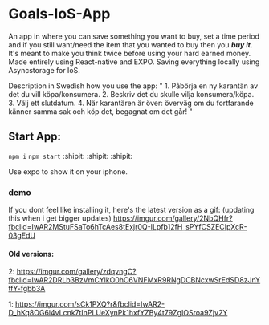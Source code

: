 # Goals-IoS-App

An app in where you can save something you want to buy, set a time period and if you still want/need the item that you wanted to buy then you ***buy it***. It's meant to make you think twice before using your hard earned money. Made entirely using React-native and EXPO. Saving everything locally using Asyncstorage for IoS.

Description in Swedish how you use the app:
" 1. Påbörja en ny karantän av det du vill köpa/konsumera. 2. Beskriv det du skulle vilja konsumera/köpa. 3. Välj ett slutdatum. 4. När karantären är över: överväg om du fortfarande känner samma sak och köp det, begagnat om det går!
"

## Start App:

`npm i`
`npm start`
:shipit: :shipit: :shipit:

Use expo to show it on your iphone.

### demo

If you dont feel like installing it, here's the latest version as a gif:
(updating this when i get bigger updates)
https://imgur.com/gallery/2NbQHfr?fbclid=IwAR2MStuFSaTo6hTcAes8tExjr0Q-ILpfb12fH_sPYfCSZECIpXcR-03gEdU

#### Old versions:

2:
https://imgur.com/gallery/zdqvngC?fbclid=IwAR2DRLb3BzVmCYlkO0hC6VNFMxR9RNgDCBNcxwSrEdSD8zJnYtfY-fgbb3A

1: https://imgur.com/sCk1PXQ?r&fbclid=IwAR2-D_hKq8OG6i4vLcnk7tInPLUeXynPk1hxfYZBy4t79ZgIOSroa9Zjv2Y
